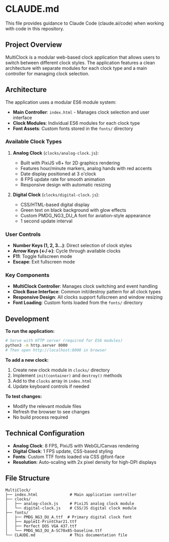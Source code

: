# CLAUDE.md

This file provides guidance to Claude Code (claude.ai/code) when working with code in this repository.

## Project Overview

MultiClock is a modular web-based clock application that allows users to switch between different clock styles. The application features a clean architecture with separate modules for each clock type and a main controller for managing clock selection.

## Architecture

The application uses a modular ES6 module system:
- **Main Controller**: `index.html` - Manages clock selection and user interface
- **Clock Modules**: Individual ES6 modules for each clock type
- **Font Assets**: Custom fonts stored in the `fonts/` directory

### Available Clock Types

1. **Analog Clock** (`clocks/analog-clock.js`):
   - Built with PixiJS v8+ for 2D graphics rendering
   - Features hour/minute markers, analog hands with red accents
   - Date display positioned at 3 o'clock
   - 8 FPS update rate for smooth animation
   - Responsive design with automatic resizing

2. **Digital Clock** (`clocks/digital-clock.js`):
   - CSS/HTML-based digital display
   - Green text on black background with glow effects
   - Custom PMDG_NG3_DU_A font for aviation-style appearance
   - 1 second update interval

### User Controls

- **Number Keys (1, 2, 3...)**: Direct selection of clock styles
- **Arrow Keys (←/→)**: Cycle through available clocks
- **F11**: Toggle fullscreen mode
- **Escape**: Exit fullscreen mode

### Key Components

- **MultiClock Controller**: Manages clock switching and event handling
- **Clock Base Interface**: Common init/destroy pattern for all clock types
- **Responsive Design**: All clocks support fullscreen and window resizing
- **Font Loading**: Custom fonts loaded from the `fonts/` directory

## Development

**To run the application:**
```bash
# Serve with HTTP server (required for ES6 modules)
python3 -m http.server 8000
# Then open http://localhost:8000 in browser
```

**To add a new clock:**
1. Create new clock module in `clocks/` directory
2. Implement `init(container)` and `destroy()` methods
3. Add to the `clocks` array in `index.html`
4. Update keyboard controls if needed

**To test changes:**
- Modify the relevant module files
- Refresh the browser to see changes
- No build process required

## Technical Configuration

- **Analog Clock**: 8 FPS, PixiJS with WebGL/Canvas rendering
- **Digital Clock**: 1 FPS update, CSS-based styling
- **Fonts**: Custom TTF fonts loaded via CSS @font-face
- **Resolution**: Auto-scaling with 2x pixel density for high-DPI displays

## File Structure

```
MultiClock/
├── index.html              # Main application controller
├── clocks/
│   ├── analog-clock.js     # PixiJS analog clock module
│   └── digital-clock.js    # CSS/JS digital clock module
├── fonts/
│   ├── PMDG_NG3_DU_A.ttf  # Primary digital clock font
│   ├── AppleII-PrintChar21.ttf
│   ├── Perfect DOS VGA 437.ttf
│   └── PMDG_NG3_DU_A-SC70x85-baseline.ttf
└── CLAUDE.md               # This documentation file
```